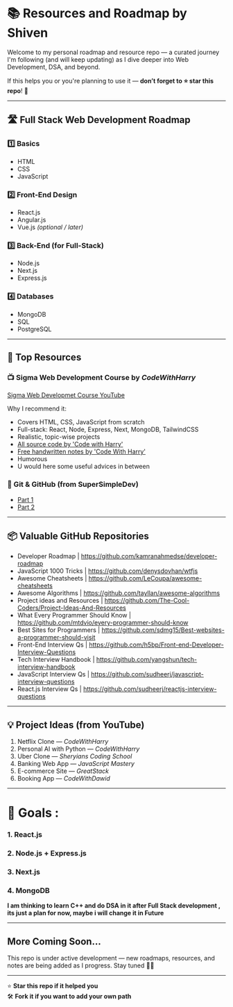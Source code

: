 # 📚 Resources and Roadmap by Shiven

Welcome to my personal roadmap and resource repo — a curated journey I'm following (and will keep updating) as I dive deeper into Web Development, DSA, and beyond.

If this helps you or you're planning to use it — **don’t forget to ⭐️ star this repo**! 🙌

---

## 🛣️ Full Stack Web Development Roadmap

### 1️⃣ Basics
- HTML
- CSS
- JavaScript

### 2️⃣ Front-End Design
- React.js
- Angular.js
- Vue.js *(optional / later)*

### 3️⃣ Back-End (for Full-Stack)
- Node.js
- Next.js
- Express.js

### 4️⃣ Databases
- MongoDB
- SQL
- PostgreSQL

---

## 🔗 Top Resources

### 📺 Sigma Web Development Course by *CodeWithHarry*
[Sigma Web Developmet Course YouTube](https://www.youtube.com/playlist?list=PLu0W_9lII9agq5TrH9XLIKQvv0iaF2X3w)

Why I recommend it:
- Covers HTML, CSS, JavaScript from scratch
- Full-stack: React, Node, Express, Next, MongoDB, TailwindCSS
- Realistic, topic-wise projects
- [All source code by 'Code with Harry'](https://github.com/CodeWithHarry/Sigma-Web-Dev-Course?search=1)
- [Free handwritten notes by 'Code With Harry'](https://www.codewithharry.com/notes)
- Humorous
- U would here some useful advices in between

### 💫 Git & GitHub (from SuperSimpleDev)
- [Part 1](https://youtu.be/hrTQipWp6co?si=tHZ8Eq61ZLhoXsNr)
- [Part 2](https://youtu.be/1ibmWyt8hfw?si=x5OwVPiNtpms3ICf)

---

## 📦 Valuable GitHub Repositories

-  Developer Roadmap | https://github.com/kamranahmedse/developer-roadmap 
-  JavaScript 1000 Tricks | https://github.com/denysdovhan/wtfjs 
-  Awesome Cheatsheets | https://github.com/LeCoupa/awesome-cheatsheets 
-  Awesome Algorithms | https://github.com/tayllan/awesome-algorithms
-  Project ideas and Resources | https://github.com/The-Cool-Coders/Project-Ideas-And-Resources
-  What Every Programmer Should Know | https://github.com/mtdvio/every-programmer-should-know 
-  Best Sites for Programmers | https://github.com/sdmg15/Best-websites-a-programmer-should-visit 
-  Front-End Interview Qs | https://github.com/h5bp/Front-end-Developer-Interview-Questions 
-  Tech Interview Handbook | https://github.com/yangshun/tech-interview-handbook 
-  JavaScript Interview Qs | https://github.com/sudheerj/javascript-interview-questions 
-  React.js Interview Qs | https://github.com/sudheerj/reactjs-interview-questions 

---

## 💡 Project Ideas (from YouTube)

1. Netflix Clone — *CodeWithHarry*  
2. Personal AI with Python — *CodeWithHarry*  
3. Uber Clone — *Sheryians Coding School*  
4. Banking Web App — *JavaScript Mastery*  
5. E-commerce Site — *GreatStack*  
6. Booking App — *CodeWithDawid*

---

# 🤠 Goals :

### 1. React.js
### 2. Node.js + Express.js
### 3. Next.js 
### 4. MongoDB

**I am thinking to learn C++ and do DSA in it after Full Stack development , its just a plan for now, maybe i will change it in Future**

---

## More Coming Soon...

This repo is under active development — new roadmaps, resources, and notes are being added as I progress. Stay tuned 👨‍💻

---

⭐️ **Star this repo if it helped you**  
🛠️ **Fork it if you want to add your own path**
